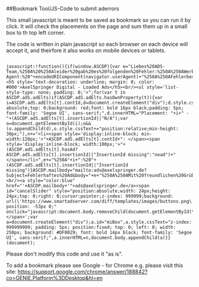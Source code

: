 ##Bookmark Tool/JS-Code to submit aderrors

This small javascript is meant to be saved as bookmark so you can run it by click.
It will check the placements on the page and sum them up in a small box to th top left corner.

The code is written in plain javascript so each browser  on each device will accept it,
and theirfore it also works on mobile devices or tablets.

```

javascript:!function(){if(window.ASCDP){var e="Liebes%20ADS-Team,%250A%20%250Aleider%20gab%20es%20folgenden%20Fehler:%250A%250AWerbeelement:%20__XXX__%20%250AURL:%20"+encodeURIComponent(location.href)+"%250AUser-Agent:%20"+encodeURIComponent(navigator.userAgent)+"%250A%250AFehlerbeschreibung%20(wenn%20möglich%20mit%20Screenshot):%250A%250A...%250A%250AFolgende%20Insertions%20waren%20aktiv:%250A",n="<h5 style='text-decoration: underline; margin: 0; color: #000'>AxelSpringer Digital - Loaded Ads</h5><br/><ul style='list-style-type: none; padding: 0;'>";for(var t in ASCDP.adS.adElts)if(ASCDP.adS.adElts.hasOwnProperty(t)){var i=ASCDP.adS.adElts[t].contId,d=document.createElement("div");d.style.cssText="position: absolute;top: 0;background: red;font: bold 16px black;padding: 5px; font-family: 'Segoe UI', sans-serif;",d.innerHTML="Placement: "+i+" - "+(ASCDP.adS.adElts[t].insertionId||"N/A");var o=document.getElementById(i);o&&(o.appendChild(d),o.style.cssText+="position:relative;min-height: 30px;"),n+="<li><span style='display:inline-block; min-width:120px;'>"+ASCDP.adS.adElts[t].contId+": </span><span style='display:inline-block; width:100px;'>"+(ASCDP.adS.adElts[t].hasAd?ASCDP.adS.adElts[t].insertionId||"InsertionId missing":"noad")+"</span></li>",e+="%250A"+i+":%20"+(ASCDP.adS.adElts[t].insertionId||"InsertionId missing")}ASCDP.mailbody="mailto:ads@axelspringer.de?Subject=Fehlerhaftes%20Ad&body="+e+"%250A%250AMit%20freundlichen%20Grüßen%250A",n+='</ul><br/><a style="color:blue" href="'+ASCDP.mailbody+'">ads@axelspringer.de</a><span id="cancelSlider" style="position:absolute;width: 24px;height: 24px;top: 0;right: 0;cursor:pointer;z-index: 999999;background: url(\'https://www.smartadserver.com/diff/templates/images/buttons.png\');background-position: -53px 0;" onclick="javascript:document.body.removeChild(document.getElementById(\'miBox\'));"></span>';var a=document.createElement("div");a.id="miBox",a.style.cssText="z-index: 999999999; padding: 5px; position:fixed; top: 0; left: 0; width: 250px; background: #DF0029; font: bold 14px black; font-family: 'Segoe UI', sans-serif;",a.innerHTML=n,document.body.appendChild(a)}}(document);

```

Please don't modify this code and use it "as is".

To add a bookmark please see Google - for Chrome e.g. please visit this site:
https://support.google.com/chrome/answer/188842?co=GENIE.Platform%3DDesktop&hl=en
